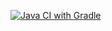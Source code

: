 [![Java CI with Gradle](https://github.com/ShilovaIrina/Selenide/actions/workflows/gradle.yml/badge.svg)](https://github.com/ShilovaIrina/Selenide/actions/workflows/gradle.yml)

